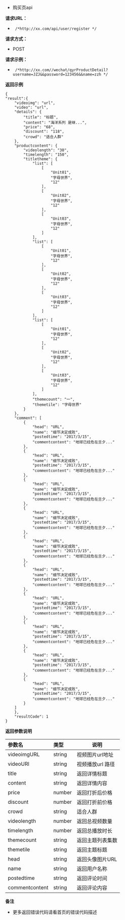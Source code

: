 - 购买页api

**请求URL：** 
- ` /*http://xx.com/api/user/register */`
  
**请求方式：**
- POST 


 **请求示例：** 
- ` /*http://xx.com//wechat/qyrProductDetail?username=JZJ&&password=123456&&name=zzh */`

 **返回示例**

```
{
"result":{
    "videoimg": "url",
    "video": "url",
    "details": {
        "title": "标题",
        "content": "海洋系列 是继...",
        "price": "68",
        "discount": "118",
        "crowd": "适合人群"
    },
    "productcontent": {
        "videolength": "30",
        "timelength": "150",
        "titletheme": {
            "list": [
                [
                    "Unit01",
                    "字母世界",
                    "12"
                ],
                [
                    "Unit02",
                    "字母世界",
                    "12"
                ],
                [
                    "Unit03",
                    "字母世界",
                    "12"
                ]
            ],
            "list": [
                [
                    "Unit01",
                    "字母世界",
                    "12"
                ],
                [
                    "Unit02",
                    "字母世界",
                    "12"
                ],
                [
                    "Unit03",
                    "字母世界",
                    "12"
                ]
            ],
            "list": [
                [
                    "Unit01",
                    "字母世界",
                    "12"
                ],
                [
                    "Unit02",
                    "字母世界",
                    "12"
                ],
                [
                    "Unit03",
                    "字母世界",
                    "12"
                ]
            ],
            "themecount": "一",
            "themetile": "字母世界"
        }
    },
    "comment": [
        {
            "head": "URL",
            "name": "细节决定成败",
            "postedtime": "2017/3/15",
            "commentcontent": "地球已经危在旦夕..."
        },
        {
            "head": "URL",
            "name": "细节决定成败",
            "postedtime": "2017/3/15",
            "commentcontent": "地球已经危在旦夕..."
        },
        {
            "head": "URL",
            "name": "细节决定成败",
            "postedtime": "2017/3/15",
            "commentcontent": "地球已经危在旦夕..."
        },
        {
            "head": "URL",
            "name": "细节决定成败",
            "postedtime": "2017/3/15",
            "commentcontent": "地球已经危在旦夕..."
        },
        {
            "head": "URL",
            "name": "细节决定成败",
            "postedtime": "2017/3/15",
            "commentcontent": "地球已经危在旦夕..."
        },
        {
            "head": "URL",
            "name": "细节决定成败",
            "postedtime": "2017/3/15",
            "commentcontent": "地球已经危在旦夕..."
        },
        {
            "head": "URL",
            "name": "细节决定成败",
            "postedtime": "2017/3/15",
            "commentcontent": "地球已经危在旦夕..."
        },
        {
            "head": "URL",
            "name": "细节决定成败",
            "postedtime": "2017/3/15",
            "commentcontent": "地球已经危在旦夕..."
        },
        {
            "head": "URL",
            "name": "细节决定成败",
            "postedtime": "2017/3/15",
            "commentcontent": "地球已经危在旦夕..."
        },
        {
            "head": "URL",
            "name": "细节决定成败",
            "postedtime": "2017/3/15",
            "commentcontent": "地球已经危在旦夕..."
        }
    ]
	},
	"resultCode": 1
}
```
 **返回参数说明** 

|参数名|类型|说明|
|:-----  |:-----|-----                           |
|videoimgURL |string   |视频图片url地址  |
|videoURl |string |视频播放url 路径 |
|title |string |返回详情标题 |
|content |string |返回详情内容 |
|price |number |返回打折后价格 |
|discount |number |返回打折前价格 |
|crowd |string |适合人群 |
|videolength |number |返回总视频数量 |
|timelength |number |返回总播放时长 |
|themecount |string |返回主题列表集数 |
|themetile |string |返回主题标题 |
|head |string |返回头像图片URL |
|name |string |返回用户名称 |
|postedtime |string |返回评论时间 |
|commentcontent |string  |返回评论内容 |

 **备注** 

- 更多返回错误代码请看首页的错误代码描述


